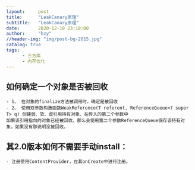 ```yaml
---
layout:     post
title:      "LeakCanary原理"
subtitle:   "LeakCanary原理"
date:       2020-12-10 23:18:00
author:     "hzy"
//header-img: "img/post-bg-2015.jpg"
catalog: true
tags:   
      - 三方库
      - 内存优化
---
```




##  如何确定一个对象是否被回收
    - 1、 在对象的finalize方法被调用时，确定是被回收
    - 2、 使用双参数构造函数WeakReference(T referent, ReferenceQueue<? super T> q) 创建弱、软、虚引用持有对象、在传入的第二个参数中
    如果该引用指向的对象已经被回收、那么会使用第二个参数ReferenceQueue保存该持有对象，如果没有那说明没被回收。


##  其2.0版本如何不需要手动install：
    - 注册使用ContentProvider，在其onCreate中进行注册。



    


